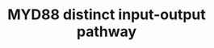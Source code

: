 ---
annotations:
- id: PW:0000814
  parent: signaling pathway
  type: Pathway Ontology
  value: Toll-like receptor signaling pathway
- id: PW:0000003
  parent: signaling pathway
  type: Pathway Ontology
  value: signaling pathway
authors:
- AARandCo
- Fehrhart
- Khanspers
- Eweitz
- AlexanderPico
- Egonw
citedin:
- link: PMC9537444
  title: Bioinformatics and systems-biology analysis to determine the effects of Coronavirus
    disease 2019 on patients with allergic asthma (2022)
- link: PMC12323659
  title: Decoding the transcriptome from bulk RNA of infection-naïve versus imprinted
    patients with SARS-CoV-2 Omicron B.1.1.529 (2025)
communities: []
description: This pathway is based on figure 7 from Li et al. Formation of MyD88 dimer
  catalyzes formation of IRAK1/TRAF6 complex. UEV1A and Ubc13 ubiquinate TRAF6 which
  allow for the activation of NFKB and AP-1 through canonical IKK phosphorylation.
  This complex also induces the production of reactive oxygen species.  Proteins on
  this pathway have targeted assays available via the [CPTAC Assay Portal](https://assays.cancer.gov/available_assays?wp_id=WP3877).
last-edited: 2025-03-05
ndex: 1f8ce97f-8b68-11eb-9e72-0ac135e8bacf
organisms:
- Homo sapiens
redirect_from:
- /index.php/Pathway:WP3877
- /instance/WP3877
- /instance/WP3877_r137555
revision: r137555
schema-jsonld:
- '@context': https://schema.org/
  '@id': https://wikipathways.github.io/pathways/WP3877.html
  '@type': Dataset
  creator:
    '@type': Organization
    name: WikiPathways
  description: This pathway is based on figure 7 from Li et al. Formation of MyD88
    dimer catalyzes formation of IRAK1/TRAF6 complex. UEV1A and Ubc13 ubiquinate TRAF6
    which allow for the activation of NFKB and AP-1 through canonical IKK phosphorylation.
    This complex also induces the production of reactive oxygen species.  Proteins
    on this pathway have targeted assays available via the [CPTAC Assay Portal](https://assays.cancer.gov/available_assays?wp_id=WP3877).
  keywords:
  - AP-1
  - IL-1
  - IRAK1
  - MYD88
  - NFKB
  - Reactive oxygen species
  - TIFA
  - TLR1
  - TLR10
  - TLR2
  - TLR4
  - TLR5
  - TLR6
  - TLR7
  - TLR8
  - TLR9
  - TRAF6
  - UBC13
  - UEV1A
  license: CC0
  name: MYD88 distinct input-output pathway
seo: CreativeWork
title: MYD88 distinct input-output pathway
wpid: WP3877
---